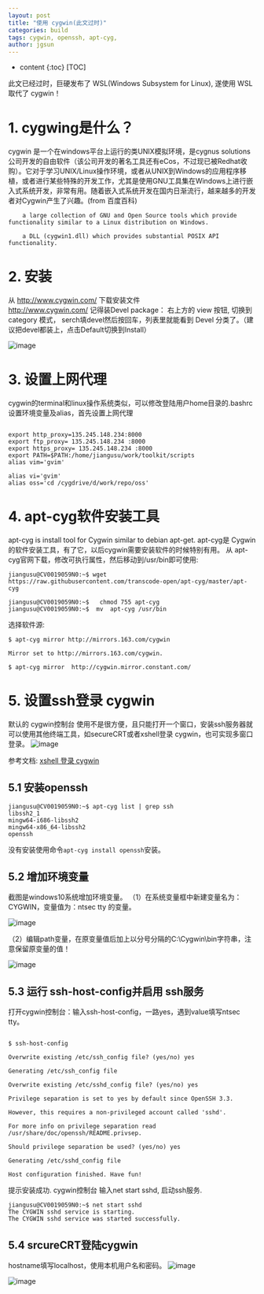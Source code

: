 ```yaml
---
layout: post
title: "使用 cygwin(此文过时)"
categories: build
tags: cygwin, openssh, apt-cyg, 
author: jgsun
---
```


* content
{:toc}
[TOC]

此文已经过时，巨硬发布了 WSL(Windows Subsystem for Linux), 遂使用 WSL 取代了 cygwin！

# 1. cygwing是什么？
cygwin 是一个在windows平台上运行的类UNIX模拟环境，是cygnus solutions公司开发的自由软件（该公司开发的著名工具还有eCos，不过现已被Redhat收购）。它对于学习UNIX/Linux操作环境，或者从UNIX到Windows的应用程序移植，或者进行某些特殊的开发工作，尤其是使用GNU工具集在Windows上进行嵌入式系统开发，非常有用。随着嵌入式系统开发在国内日渐流行，越来越多的开发者对Cygwin产生了兴趣。(from 百度百科)














```
    a large collection of GNU and Open Source tools which provide functionality similar to a Linux distribution on Windows.

    a DLL (cygwin1.dll) which provides substantial POSIX API functionality.
```

# 2. 安装
从 http://www.cygwin.com/ 下载安装文件  
http://www.cygwin.com/
记得装Devel package： 右上方的 view 按钮,  切换到 category 模式， serch填devel然后按回车，列表里就能看到 Devel 分类了。（建议把devel都装上，点击Default切换到Install）

![image](/images/posts/build/cygwin-install.png)


# 3. 设置上网代理
cygwin的terminal和linux操作系统类似，可以修改登陆用户home目录的.bashrc设置环境变量及alias，首先设置上网代理
```

export http_proxy=135.245.148.234:8000                 
export ftp_proxy= 135.245.148.234 :8000
export https_proxy= 135.245.148.234 :8000
export PATH=$PATH:/home/jiangusu/work/toolkit/scripts
alias vim='gvim'

alias vi='gvim'
alias oss='cd /cygdrive/d/work/repo/oss'
```

# 4.  apt-cyg软件安装工具
apt-cyg is  install tool for Cygwin similar to debian apt-get.  apt-cyg是 Cygwin的软件安装工具，有了它，以后cygwin需要安装软件的时候特别有用。
从 apt-cyg官网下载，修改可执行属性，然后移动到/usr/bin即可使用:
```
jiangusu@CV0019059N0:~$ wget https://raw.githubusercontent.com/transcode-open/apt-cyg/master/apt-cyg

jiangusu@CV0019059N0:~$   chmod 755 apt-cyg
jiangusu@CV0019059N0:~$  mv  apt-cyg /usr/bin

```
选择软件源:
```
$ apt-cyg mirror http://mirrors.163.com/cygwin

Mirror set to http://mirrors.163.com/cygwin.

$ apt-cyg mirror  http://cygwin.mirror.constant.com/

```
# 5. 设置ssh登录 cygwin

默认的 cygwin控制台 使用不是很方便，且只能打开一个窗口，安装ssh服务器就可以使用其他终端工具，如secureCRT或者xshell登录 cygwin，也可实现多窗口登录。
![image](/images/posts/build/cygwin-console.png)

参考文档: [xshell 登录 cygwin]( https://www.cnblogs.com/yutenghit/archive/2012/07/23/2605483.html )
## 5.1 安装openssh
```
jiangusu@CV0019059N0:~$ apt-cyg list | grep ssh
libssh2_1
mingw64-i686-libssh2
mingw64-x86_64-libssh2
openssh
```
没有安装使用命令`apt-cyg install openssh`安装。
## 5.2  增加环境变量
截图是windows10系统增加环境变量。
（1）在系统变量框中新建变量名为：CYGWIN，变量值为：ntsec tty 的变量。

![image](/images/posts/build/cygwin-sysenv.png)



（2）编辑path变量，在原变量值后加上以分号分隔的C:\Cygwin\bin字符串，注意保留原变量的值！

![image](/images/posts/build/cygwin-sysenv-path.png)




## 5.3 运行 ssh-host-config并启用 ssh服务
打开cygwin控制台：输入ssh-host-config，一路yes，遇到value填写ntsec tty。

```

$ ssh-host-config

Overwrite existing /etc/ssh_config file? (yes/no) yes

Generating /etc/ssh_config file

Overwrite existing /etc/sshd_config file? (yes/no) yes

Privilege separation is set to yes by default since OpenSSH 3.3.

However, this requires a non-privileged account called 'sshd'.

For more info on privilege separation read /usr/share/doc/openssh/README.privsep.

Should privilege separation be used? (yes/no) yes

Generating /etc/sshd_config file

Host configuration finished. Have fun!

```
提示安装成功. cygwin控制台 输入net start sshd, 启动ssh服务.

```
jiangusu@CV0019059N0:~$ net start sshd
The CYGWIN sshd service is starting.
The CYGWIN sshd service was started successfully.
```
## 5.4 srcureCRT登陆cygwin
hostname填写localhost，使用本机用户名和密码。
![image](/images/posts/build/cygwin-securecrt-login.png) 

![image](/images/posts/build/cygwin-securecrt-console.png)
